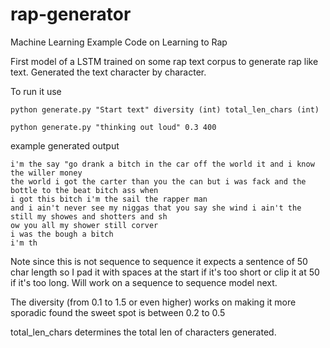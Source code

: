 # rap-generator
Machine Learning Example Code on Learning to Rap

First model of a LSTM trained on some rap text corpus to generate rap like text. 
Generated the text character by character.

To run it use

```
python generate.py "Start text" diversity (int) total_len_chars (int)

python generate.py "thinking out loud" 0.3 400
```

example generated output

```
i'm the say "go drank a bitch in the car off the world it and i know the willer money
the world i got the carter than you the can but i was fack and the bottle to the beat bitch ass when 
i got this bitch i'm the sail the rapper man
and i ain't never see my niggas that you say she wind i ain't the still my showes and shotters and sh
ow you all my shower still corver
i was the bough a bitch
i'm th
```

Note since this is not sequence to sequence it expects a sentence of 50 char length so I pad it with spaces at the start if it's too short or clip it at 50 if it's too long. Will work on a sequence to sequence model next.

The diversity (from 0.1 to 1.5 or even higher) works on making it more sporadic found the sweet spot is between 0.2 to 0.5

total_len_chars determines the total len of characters generated.
